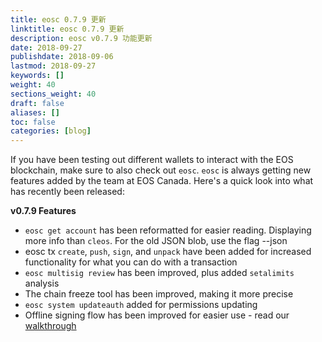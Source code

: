 ```yaml
---
title: eosc 0.7.9 更新
linktitle: eosc 0.7.9 更新
description: eosc v0.7.9 功能更新
date: 2018-09-27
publishdate: 2018-09-06
lastmod: 2018-09-27
keywords: []
weight: 40
sections_weight: 40
draft: false
aliases: []
toc: false
categories: [blog]
---
```


If you have been testing out different wallets to interact with the EOS blockchain, make sure to also check out `eosc`. `eosc` is always getting new features added by the team at EOS Canada. Here's a quick look into what has recently been released:

**v0.7.9 Features**

* `eosc get account` has been reformatted for easier reading. Displaying more info than `cleos`. For the old JSON blob, use the flag --json
* eosc tx `create`, `push`, `sign`, and `unpack` have been added for increased functionality for what you can do with a transaction
* `eosc multisig review` has been improved, plus added `setalimits` analysis
* The chain freeze tool has been improved, making it more precise
* `eosc system updateauth` added for permissions updating
* Offline signing flow has been improved for easier use - read our [walkthrough](https://github.com/eoscanada/eosc/blob/master/OFFLINE_VOTING.md)
